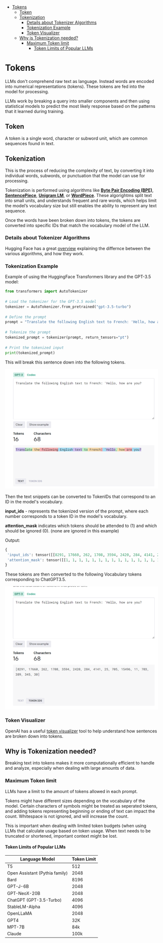 - [Tokens](#tokens)
  - [Token](#token)
  - [Tokenization](#tokenization)
    - [Details about Tokenizer Algorithms](#details-about-tokenizer-algorithms)
    - [Tokenization Example](#tokenization-example)
    - [Token Visualizer](#token-visualizer)
  - [Why is Tokenization needed?](#why-is-tokenization-needed)
    - [Maximum Token limit](#maximum-token-limit)
      - [Token Limits of Popular LLMs](#token-limits-of-popular-llms)

# Tokens

LLMs don't comprehend raw text as language. Instead words are encoded into numerical representations (tokens). These tokens are fed into the model for processing. 

LLMs work by breaking a query into smaller components and then using statistical models to predict the most likely response based on the patterns that it learned during training.

## Token

A token is a single word, character or subword unit, which are common sequences found in text. 

## Tokenization

This is the process of reducing the complexity of text, by converting it into individual words, subwords, or punctuation that the model can use for processing.  

Tokenization is performed using algorithms like **[Byte Pair Encoding (BPE)](https://en.wikipedia.org/wiki/Byte_pair_encoding)**, **[SentencePiece](https://towardsdatascience.com/sentencepiece-tokenizer-demystified-d0a3aac19b15)**, **[Unigram LM](https://medium.com/mti-technology/n-gram-language-model-b7c2fc322799)**, or **[WordPiece](https://huggingface.co/learn/nlp-course/chapter6/6?fw=pt)**. These algorightms split text into small units, and understands frequent and rare words, which helps limit the model’s vocabulary size but still enables the ability to represent any text sequence.

Once the words have been broken down into tokens, the tokens are converted into specific IDs that match the vocabulary model of the LLM.

### Details about Tokenizer Algorithms

Hugging Face has a great [overview](https://huggingface.co/docs/transformers/tokenizer_summary) explaining the differnce between the various algorithms, and how they work.

### Tokenization Example

Example of using the HuggingFace Transformers library and the GPT-3.5 model:

```python
from transformers import AutoTokenizer

# Load the tokenizer for the GPT-3.5 model
tokenizer = AutoTokenizer.from_pretrained("gpt-3.5-turbo")

# Define the prompt
prompt = "Translate the following English text to French: 'Hello, how are you?'"

# Tokenize the prompt
tokenized_prompt = tokenizer(prompt, return_tensors="pt")

# Print the tokenized input
print(tokenized_prompt)
```

This will break this sentence down into the following tokens.

![tokenizer1](../assets/tokenizer1.png)

Then the text snippets can be converted to TokenIDs that correspond to an ID in the model's vocabulary.

**input_ids** - represents the tokenized version of the prompt, where each number corresponds to a token ID in the model's vocabulary.

**attention_mask** indicates which tokens should be attended to (1) and which should be ignored (0). (none are ignored in this example)

Output:
```python
{
 'input_ids': tensor([[8291, 17660, 262, 1708, 3594, 2420, 284, 4141, 25, 705, 15496, 11, 703, 389, 345, 30]]),
 'attention_mask': tensor([[1, 1, 1, 1, 1, 1, 1, 1, 1, 1, 1, 1, 1, 1, 1, 1]])
}
```

These tokens are then converted to the following Vocabulary tokens corresponding to ChatGPT3.5.

![tokenizer2](../assets/tokenizer2.png)

### Token Visualizer

OpenAI has a useful [token visualizer](https://platform.openai.com/tokenizer) tool to help understand how sentences are broken down into tokens.

## Why is Tokenization needed?

Breaking text into tokens makes it more computationally efficient to handle and analyze, especially when dealing with large amounts of data.

### Maximum Token limit

LLMs have a limit to the amount of tokens allowed in each prompt.

Tokens might have different sizes depending on the vocabulary of the model. Certain characters of symbols might be treated as seperated tokens, and adding tokens representing beginning or ending of text can impact the count. Whitespace is not ignored, and will increase the count.

This is important when dealing with limited token budgets (when using LLMs that calculate usage based on token usage. When text needs to be truncated or shortened, important context might be lost.

#### Token Limits of Popular LLMs

| Language Model                 | Token Limit |
| ------------------------------ | ----------- |
| T5                             | 512         |
| Open Assistant (Pythia family) | 2048        |
| Bard                           | 8196        |
| GPT-J-6B                       | 2048        |
| GPT-NeoX-20B                   | 2048        |
| ChatGPT (GPT-3.5-Turbo)        | 4096        |
| StableLM-Alpha                 | 4096        |
| OpenLLaMA                      | 2048        |
| GPT4                           | 32K         |
| MPT-7B                         | 84k         |
| Claude                         | 100k        |

